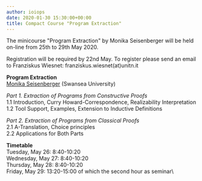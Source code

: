 ```yaml
---
author: ioiops
date: 2020-01-30 15:30:00+00:00
title: Compact Course "Program Extraction"
---
```


The minicourse "Program Extraction" by Monika Seisenberger will be held on-line from 25th to 29th May 2020.

Registration will be required by 22nd May. To register please send an email to Franziskus Wiesnet: franziskus.wiesnet(at)unitn.it

**Program Extraction**\
[Monika Seisenberger](https://www.swansea.ac.uk/staff/science/computer-science/m.seisenberger/) (Swansea University)

_Part 1. Extraction of Programs from Constructive Proofs_\
1.1 Introduction, Curry Howard-Correspondence, Realizability Interpretation\
1.2 Tool Support, Examples, Extension to Inductive Definitions

_Part 2. Extraction of Programs from Classical Proofs_\
2.1 A-Translation, Choice principles\
2.2 Applications for Both Parts

**Timetable**\
Tuesday, May 26: 8:40-10:20\
Wednesday, May 27: 8:40-10:20\
Thursday, May 28: 8:40-10:20\
Friday, May 29: 13:20-15:00 of which the second hour as seminar\
